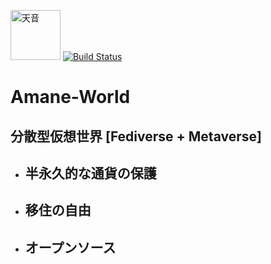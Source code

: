 <img src="https://i.imgur.com/opHBQDw.png" alt="天音" width="80px" height="80px"> [![Build Status](https://travis-ci.org/amane-world/Amane-World.svg?branch=master)](https://travis-ci.org/amane-world/Amane-World)

# Amane-World

## 分散型仮想世界 [Fediverse + Metaverse]

- ## 半永久的な通貨の保護
- ## 移住の自由
- ## オープンソース
